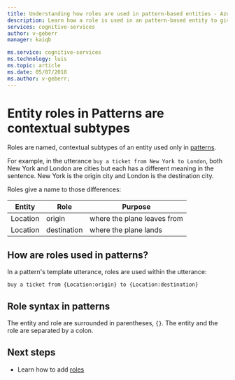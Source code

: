 ```yaml
---
title: Understanding how roles are used in pattern-based entities - Azure| Microsoft Docs
description: Learn how a role is used in an pattern-based entity to give a name to a contextual entity subtype.
services: cognitive-services
author: v-geberr
manager: kaiqb 

ms.service: cognitive-services
ms.technology: luis
ms.topic: article
ms.date: 05/07/2018
ms.author: v-geberr;
---
```

# Entity roles in Patterns are contextual subtypes
Roles are named, contextual subtypes of an entity used only in [patterns](luis-concept-patterns.md).

For example, in the utterance `buy a ticket from New York to London`, both New York and London are cities but each has a different meaning in the sentence. New York is the origin city and London is the destination city. 

Roles give a name to those differences:

|Entity|Role|Purpose|
|--|--|--|
|Location|origin|where the plane leaves from|
|Location|destination|where the plane lands|

## How are roles used in patterns?
In a pattern's template utterance, roles are used within the utterance: 

```
buy a ticket from {Location:origin} to {Location:destination}
```

## Role syntax in patterns
The entity and role are surrounded in parentheses, `{}`. The entity and the role are separated by a colon. 

## Next steps

* Learn how to add [roles](add-entities.md#add-role-to-pattern-based-entity)
